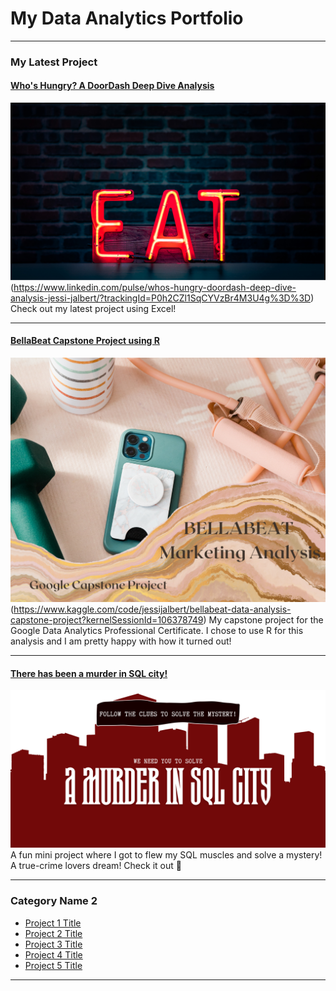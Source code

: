 # My Data Analytics Portfolio

---

### My Latest Project

#### [Who's Hungry? A DoorDash Deep Dive Analysis](https://www.linkedin.com/pulse/whos-hungry-doordash-deep-dive-analysis-jessi-jalbert/?trackingId=P0h2CZl1SqCYVzBr4M3U4g%3D%3D)
<img src="images/Untitled design (1).png?raw=true"/>(https://www.linkedin.com/pulse/whos-hungry-doordash-deep-dive-analysis-jessi-jalbert/?trackingId=P0h2CZl1SqCYVzBr4M3U4g%3D%3D)
Check out my latest project using Excel!

---
#### [BellaBeat Capstone Project using R](https://www.kaggle.com/code/jessijalbert/bellabeat-data-analysis-capstone-project?kernelSessionId=106378749)
<img src="images/BellaBeat Marketing Analysis.png?raw=true"/>(https://www.kaggle.com/code/jessijalbert/bellabeat-data-analysis-capstone-project?kernelSessionId=106378749)
My capstone project for the Google Data Analytics Professional Certificate. I chose to use R for this analysis and I am pretty happy with how it turned out!  

---
#### [There has been a murder in SQL city!](https://www.linkedin.com/feed/update/urn:li:activity:6985374754375430144/)
[<img src="images/A Murder IN SQL CITY.png?raw=true"/>](https://www.linkedin.com/feed/update/urn:li:activity:6985374754375430144/)
A fun mini project where I got to flew my SQL muscles and solve a mystery! A true-crime lovers dream! Check it out 🔎

---

### Category Name 2

- [Project 1 Title](http://example.com/)
- [Project 2 Title](http://example.com/)
- [Project 3 Title](http://example.com/)
- [Project 4 Title](http://example.com/)
- [Project 5 Title](http://example.com/)

---




